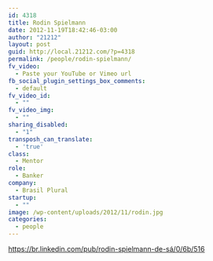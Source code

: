 ```yaml
---
id: 4318
title: Rodin Spielmann
date: 2012-11-19T18:42:46-03:00
author: "21212"
layout: post
guid: http://local.21212.com/?p=4318
permalink: /people/rodin-spielmann/
fv_video:
  - Paste your YouTube or Vimeo url
fb_social_plugin_settings_box_comments:
  - default
fv_video_id:
  - ""
fv_video_img:
  - ""
sharing_disabled:
  - "1"
transposh_can_translate:
  - 'true'
class:
  - Mentor
role:
  - Banker
company:
  - Brasil Plural
startup:
  - ""
image: /wp-content/uploads/2012/11/rodin.jpg
categories:
  - people
---
```

https://br.linkedin.com/pub/rodin-spielmann-de-sá/0/6b/516
